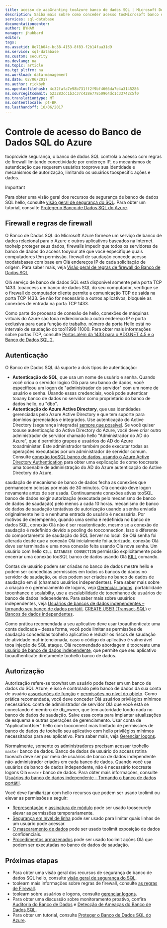 ```yaml
---
title: acesso de aaaGranting tooAzure banco de dados SQL | Microsoft Docs
description: Saiba mais sobre como conceder acesso tooMicrosoft banco de dados do SQL Azure.
services: sql-database
documentationcenter: 
author: BYHAM
manager: jhubbard
editor: 
tags: 
ms.assetid: 8e71b04c-bc38-4153-8f83-f2b14faa31d9
ms.service: sql-database
ms.custom: security
ms.devlang: na
ms.topic: article
ms.tgt_pltfrm: na
ms.workload: data-management
ms.date: 02/06/2017
ms.author: rickbyh
ms.openlocfilehash: 4c32fafa7e98b731ff2f9bf4666da7e4a3145286
ms.sourcegitcommit: 523283cc1b3c37c428e77850964dc1c33742c5f0
ms.translationtype: MT
ms.contentlocale: pt-BR
ms.lasthandoff: 10/06/2017
---
```

# <a name="azure-sql-database-access-control"></a>Controle de acesso do Banco de Dados SQL do Azure
tooprovide segurança, o banco de dados SQL controla o acesso com regras de firewall limitando conectividade por endereço IP, os mecanismos de autenticação que requerem usuários tooprove sua identidade e mecanismos de autorização, limitando os usuários toospecific ações e dados. 

> [!IMPORTANT]
> Para obter uma visão geral dos recursos de segurança de banco de dados SQL hello, consulte [visão geral de segurança do SQL](sql-database-security-overview.md). Para obter um tutorial, consulte [Proteger o Banco de Dados SQL do Azure](sql-database-security-tutorial.md).

## <a name="firewall-and-firewall-rules"></a>Firewall e regras de firewall
O Banco de Dados SQL do Microsoft Azure fornece um serviço de banco de dados relacional para o Azure e outros aplicativos baseados na Internet. toohelp proteger seus dados, firewalls impedir que todos os servidores de banco de dados do access tooyour até que você especifique quais computadores têm permissão. firewall de saudação concede acesso toodatabases com base em Olá endereços IP de cada solicitação de origem. Para saber mais, veja [Visão geral de regras de firewall do Banco de Dados SQL](sql-database-firewall-configure.md)

Olá serviço de banco de dados SQL está disponível somente pela porta TCP 1433. tooaccess um banco de dados SQL do seu computador, verifique se o firewall do computador cliente permite a comunicação TCP de saída na porta TCP 1433. Se não for necessário a outros aplicativos, bloqueie as conexões de entrada na porta TCP 1433. 

Como parte do processo de conexão de hello, conexões de máquinas virtuais do Azure são tooa redirecionado a outro endereço IP e porta exclusiva para cada função de trabalho. número da porta Hello está no intervalo de saudação do too11999 11000. Para obter mais informações sobre portas TCP, consulte [Portas além da 1433 para o ADO.NET 4.5 e o Banco de Dados SQL 2](sql-database-develop-direct-route-ports-adonet-v12.md).

## <a name="authentication"></a>Autenticação

O Banco de Dados SQL dá suporte a dois tipos de autenticação:

* **Autenticação do SQL**, que usa um nome de usuário e senha. Quando você criou o servidor lógico Olá para seu banco de dados, você especificou um logon de "administrador do servidor" com um nome de usuário e senha. Usando essas credenciais, você pode autenticar tooany banco de dados no servidor como proprietário do banco de dados hello, ou "dbo". 
* **Autenticação do Azure Active Directory**, que usa identidades gerenciadas pelo Azure Active Directory e que tem suporte para domínios gerenciados e integrados. Use autenticação do Active Directory (segurança integrada) [sempre que possível](https://docs.microsoft.com/sql/relational-databases/security/choose-an-authentication-mode). Se você quiser toouse autenticação do Active Directory do Azure, você deve criar outro administrador de servidor chamado hello "Administrador do AD do Azure", que é permitido grupos e usuários do AD do Azure tooadminister. Este administrador também pode executar todas as operações executadas por um administrador de servidor comum. Consulte [conexão tooSQL banco de dados, usando o Azure Active Directory Authentication](sql-database-aad-authentication.md) para obter uma explicação de como toocreate uma tooenable de administração do AD do Azure autenticação do Active Directory do Azure.

saudação de mecanismo de banco de dados fecha as conexões que permanecem ociosas por mais de 30 minutos. Olá conexão deve logon novamente antes de ser usada. Continuamente conexões ativas tooSQL banco de dados exigir autorização (executada pelo mecanismo de banco de dados de saudação) pelo menos a cada 10 horas. mecanismo de banco de dados de saudação tentativas de autorização usando a senha enviada originalmente hello e nenhuma entrada do usuário é necessária. Por motivos de desempenho, quando uma senha é redefinida no banco de dados SQL, conexão Olá não é ser reautenticado, mesmo se a conexão de saudação é redefinido devido a pooling de tooconnection. Isso é diferente do comportamento de saudação do SQL Server no local. Se Olá senha foi alterada desde que a conexão Olá inicialmente foi autorizado, conexão Olá deve ser terminada e uma nova conexão feita usando Olá nova senha. Um usuário com hello `KILL DATABASE CONNECTION` permissão explicitamente pode encerrar uma conexão tooSQL banco de dados usando Olá [KILL](https://docs.microsoft.com/sql/t-sql/language-elements/kill-transact-sql) comando.

Contas de usuário podem ser criadas no banco de dados mestre hello e podem ser concedidas permissões em todos os bancos de dados no servidor de saudação, ou eles podem ser criados no banco de dados de saudação em si (chamado usuários independentes). Para saber mais sobre a criação e o gerenciamento de logons, veja [Gerenciar logons](sql-database-manage-logins.md). portabilidade tooenhance e scalabilty, use a escalabilidade de tooenhance de usuários de banco de dados independente. Para saber mais sobre usuários independentes, veja [Usuários de bancos de dados independentes – tornando seu banco de dados portátil](https://docs.microsoft.com/sql/relational-databases/security/contained-database-users-making-your-database-portable), [CREATE USER (Transact-SQL)](https://docs.microsoft.com/sql/t-sql/statements/create-user-transact-sql) e [Bancos de dados independentes](https://docs.microsoft.com/sql/relational-databases/databases/contained-databases).

Como prática recomendada a seu aplicativo deve usar tooauthenticate uma conta dedicada – dessa forma, você pode limitar as permissões de saudação concedidas toohello aplicativo e reduzir os riscos de saudação de atividade mal-intencionada, caso o código do aplicativo é vulnerável tooa injeção de SQL ataque. Olá recomendado abordagem é toocreate uma [usuário de banco de dados independente](https://docs.microsoft.com/sql/relational-databases/security/contained-database-users-making-your-database-portable), que permite que seu aplicativo tooauthenticate diretamente toohello banco de dados. 

## <a name="authorization"></a>Autorização

Autorização refere-se toowhat um usuário pode fazer em um banco de dados do SQL Azure, e isso é controlado pelo banco de dados da sua conta de usuário [associações de função](https://docs.microsoft.com/sql/relational-databases/security/authentication-access/database-level-roles) e [permissões no nível do objeto](https://docs.microsoft.com/sql/relational-databases/security/permissions-database-engine). Como prática recomendada, você deve conceder Olá usuários privilégios mínimos necessários. conta de administrador de servidor Olá que você está se conectando é membro de db_owner, que tem autoridade toodo nada no banco de dados de saudação. Salve essa conta para implantar atualizações de esquema e outras operações de gerenciamento. Usar conta de "ApplicationUser" hello com tooconnect mais limitado de permissões de banco de dados de toohello seu aplicativo com hello privilégios mínimos necessitados para seu aplicativo. Para saber mais, veja [Gerenciar logons](sql-database-manage-logins.md).

Normalmente, somente os administradores precisam acessar toohello `master` banco de dados. Banco de dados de usuário do access rotina tooeach deve ser por meio de usuários de banco de dados independente não-administrador criados em cada banco de dados. Quando você usa usuários de banco de dados independente, não é necessário toocreate logons Olá `master` banco de dados. Para obter mais informações, consulte [Usuários do banco de dados independente - Tornando o banco de dados portátil](https://docs.microsoft.com/sql/relational-databases/security/contained-database-users-making-your-database-portable).

Você deve familiarizar com hello recursos que podem ser usado toolimit ou elevar as permissões a seguir:   
* [Representação](https://docs.microsoft.com/dotnet/framework/data/adonet/sql/customizing-permissions-with-impersonation-in-sql-server) e [assinatura de módulo](https://docs.microsoft.com/dotnet/framework/data/adonet/sql/signing-stored-procedures-in-sql-server) pode ser usado toosecurely elevar as permissões temporariamente.
* [Segurança em nível de linha](https://docs.microsoft.com/sql/relational-databases/security/row-level-security) pode ser usado para limitar quais linhas de um usuário pode acessar.
* [O mascaramento de dados](sql-database-dynamic-data-masking-get-started.md) pode ser usado toolimit exposição de dados confidenciais.
* [Procedimentos armazenados](https://docs.microsoft.com/sql/relational-databases/stored-procedures/stored-procedures-database-engine) pode ser usado toolimit ações Olá que podem ser executadas no banco de dados de saudação.

## <a name="next-steps"></a>Próximas etapas

- Para obter uma visão geral dos recursos de segurança de banco de dados SQL hello, consulte [visão geral de segurança do SQL](sql-database-security-overview.md).
- toolearn mais informações sobre regras de firewall, consulte [as regras de Firewall](sql-database-firewall-configure.md).
- toolearn sobre usuários e logons, consulte [gerenciar logons](sql-database-manage-logins.md). 
- Para obter uma discussão sobre monitoramento proativo, confira [Auditoria do Banco de Dados](sql-database-auditing.md) e [Detecção de Ameaças do Banco de Dados SQL](sql-database-threat-detection.md).
- Para obter um tutorial, consulte [Proteger o Banco de Dados SQL do Azure](sql-database-security-tutorial.md).
